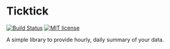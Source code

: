 # Ticktick

[![Build Status](https://travis-ci.com/SkyZH/ticktick.svg?branch=master)](https://travis-ci.com/SkyZH/ticktick?branch=master)
[![MIT license](http://img.shields.io/badge/license-MIT-brightgreen.svg)](http://opensource.org/licenses/MIT)


A simple library to provide hourly, daily summary of your data.
